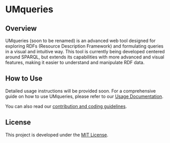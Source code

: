 # UMqueries

## Overview
UMqueries (soon to be renamed) is an advanced web tool designed for exploring RDFs (Resource Description Framework) and formulating queries in a visual and intuitive way. This tool is currently being developed centered around SPARQL, but extends its capabilities with more advanced and visual features, making it easier to understand and manipulate RDF data.

## How to Use
Detailed usage instructions will be provided soon. For a comprehensive guide on how to use UMqueries, please refer to our [Usage Documentation](DOCUMENTATION.md).

You can also read our [contribution and coding guidelines](GUIDELINES.md).


## License
This project is developed under the [MIT License](LICENSE.md).
